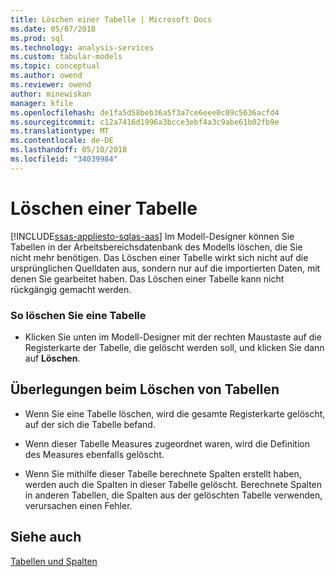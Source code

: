 ```yaml
---
title: Löschen einer Tabelle | Microsoft Docs
ms.date: 05/07/2018
ms.prod: sql
ms.technology: analysis-services
ms.custom: tabular-models
ms.topic: conceptual
ms.author: owend
ms.reviewer: owend
author: minewiskan
manager: kfile
ms.openlocfilehash: de1fa5d58beb36a5f3a7ce6eee0c09c5636acfd4
ms.sourcegitcommit: c12a7416d1996a3bcce3ebf4a3c9abe61b02fb9e
ms.translationtype: MT
ms.contentlocale: de-DE
ms.lasthandoff: 05/10/2018
ms.locfileid: "34039984"
---
```

# <a name="delete-a-table"></a>Löschen einer Tabelle
[!INCLUDE[ssas-appliesto-sqlas-aas](../../includes/ssas-appliesto-sqlas-aas.md)]
  Im Modell-Designer können Sie Tabellen in der Arbeitsbereichsdatenbank des Modells löschen, die Sie nicht mehr benötigen. Das Löschen einer Tabelle wirkt sich nicht auf die ursprünglichen Quelldaten aus, sondern nur auf die importierten Daten, mit denen Sie gearbeitet haben. Das Löschen einer Tabelle kann nicht rückgängig gemacht werden.  
  
### <a name="to-delete-a-table"></a>So löschen Sie eine Tabelle  
  
-   Klicken Sie unten im Modell-Designer mit der rechten Maustaste auf die Registerkarte der Tabelle, die gelöscht werden soll, und klicken Sie dann auf **Löschen**.  
  
## <a name="considerations-when-deleting-tables"></a>Überlegungen beim Löschen von Tabellen  
  
-   Wenn Sie eine Tabelle löschen, wird die gesamte Registerkarte gelöscht, auf der sich die Tabelle befand.  
  
-   Wenn dieser Tabelle Measures zugeordnet waren, wird die Definition des Measures ebenfalls gelöscht.  
  
-   Wenn Sie mithilfe dieser Tabelle berechnete Spalten erstellt haben, werden auch die Spalten in dieser Tabelle gelöscht. Berechnete Spalten in anderen Tabellen, die Spalten aus der gelöschten Tabelle verwenden, verursachen einen Fehler.  
  
## <a name="see-also"></a>Siehe auch  
 [Tabellen und Spalten](../../analysis-services/tabular-models/tables-and-columns-ssas-tabular.md)  
  
  
